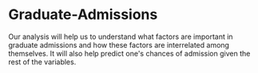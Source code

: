# Graduate-Admissions
Our analysis will help us to understand what factors are important in graduate admissions and how these factors are interrelated among themselves. It will also help predict one's chances of admission given the rest of the variables.
